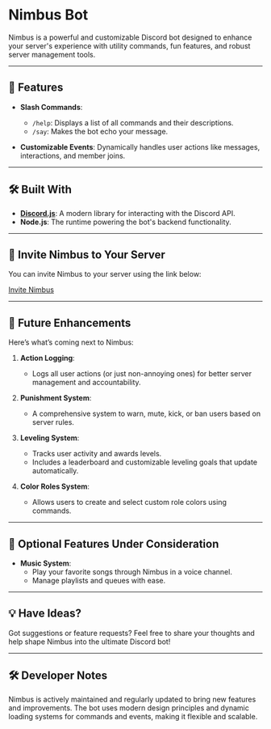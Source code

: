 # Nimbus Bot

Nimbus is a powerful and customizable Discord bot designed to enhance your server's experience with utility commands, fun features, and robust server management tools.

---

## 🌟 Features

- **Slash Commands**:
  - `/help`: Displays a list of all commands and their descriptions.
  - `/say`: Makes the bot echo your message.

- **Customizable Events**: Dynamically handles user actions like messages, interactions, and member joins.

---

## 🛠️ Built With

- **[Discord.js](https://discord.js.org/)**: A modern library for interacting with the Discord API.
- **Node.js**: The runtime powering the bot's backend functionality.

---

## 🤝 Invite Nimbus to Your Server

You can invite Nimbus to your server using the link below:

[Invite Nimbus](https://discord.com/oauth2/authorize?client_id=1316495186343231611&permissions=8&integration_type=0&scope=applications.commands+bot)

---

## 🚀 Future Enhancements

Here’s what’s coming next to Nimbus:

1. **Action Logging**:
   - Logs all user actions (or just non-annoying ones) for better server management and accountability.

2. **Punishment System**:
   - A comprehensive system to warn, mute, kick, or ban users based on server rules.

3. **Leveling System**:
   - Tracks user activity and awards levels.
   - Includes a leaderboard and customizable leveling goals that update automatically.

4. **Color Roles System**:
   - Allows users to create and select custom role colors using commands.

---

## 🎵 Optional Features Under Consideration

- **Music System**:
  - Play your favorite songs through Nimbus in a voice channel.
  - Manage playlists and queues with ease.

---

## 💡 Have Ideas?

Got suggestions or feature requests? Feel free to share your thoughts and help shape Nimbus into the ultimate Discord bot!

---

## 🛠️ Developer Notes

Nimbus is actively maintained and regularly updated to bring new features and improvements. The bot uses modern design principles and dynamic loading systems for commands and events, making it flexible and scalable.
